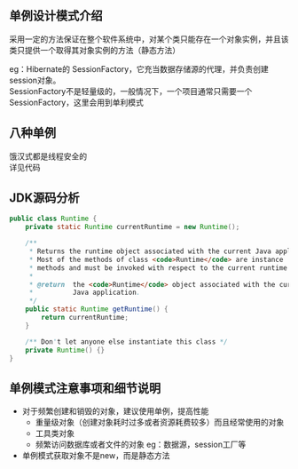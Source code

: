 ## 单例设计模式介绍
采用一定的方法保证在整个软件系统中，对某个类只能存在一个对象实例，并且该类只提供一个取得其对象实例的方法（静态方法）
    
eg：Hibernate的 SessionFactory，它充当数据存储源的代理，并负责创建session对象。   
SessionFactory不是轻量级的，一般情况下，一个项目通常只需要一个SessionFactory，这里会用到单利模式
## 八种单例
饿汉式都是线程安全的   
详见代码
## JDK源码分析
```java
public class Runtime {
    private static Runtime currentRuntime = new Runtime();

    /**
     * Returns the runtime object associated with the current Java application.
     * Most of the methods of class <code>Runtime</code> are instance
     * methods and must be invoked with respect to the current runtime object.
     *
     * @return  the <code>Runtime</code> object associated with the current
     *          Java application.
     */
    public static Runtime getRuntime() {
        return currentRuntime;
    }

    /** Don't let anyone else instantiate this class */
    private Runtime() {}
}
```
## 单例模式注意事项和细节说明
* 对于频繁创建和销毁的对象，建议使用单例，提高性能
    * 重量级对象（创建对象耗时过多或者资源耗费较多）而且经常使用的对象
    * 工具类对象
    * 频繁访问数据库或者文件的对象 eg：数据源，session工厂等
* 单例模式获取对象不是new，而是静态方法